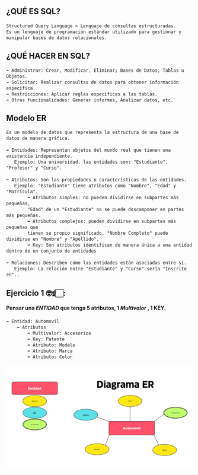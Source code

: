 ## ¿QUÉ ES SQL?

    Structured Query Language ➡ Lenguaje de consultas estructuradas.
    Es un lenguaje de programación estándar utilizado para gestionar y 
    manipular bases de datos relacionales.

## ¿QUÉ HACER EN SQL?
    
    ➡ Administrar: Crear, Modificar, Eliminar; Bases de Datos, Tablas u Objetos.
    ➡ Solicitar: Realizar consultas de datos para obtener información específica.
    ➡ Restricciones: Aplicar reglas específicas a las tablas.
    ➡ Otras funcionalidades: Generar informes, Analizar datos, etc.

## Modelo ER
    Es un modelo de datos que representa la estructura de una base de datos de manera gráfica.

    ➡ Entidades: Representan objetos del mundo real que tienen una existencia independiente. 
       Ejemplo: Una universidad, las entidades son: "Estudiante", "Profesor" y "Curso".

    ➡ Atributos: Son las propiedades o características de las entidades. 
       Ejemplo: "Estudiante" tiene atributos como "Nombre", "Edad" y "Matrícula".
            ➡ Atributos simples: no pueden dividirse en subpartes más pequeñas, 
            "Edad" de un "Estudiante" no se puede descomponer en partes más pequeñas.
            ➡ Atributos complejos: pueden dividirse en subpartes más pequeñas que 
            tienen su propio significado, "Nombre Completo" puede dividirse en "Nombre" y "Apellido".
            ➡ Key: Son atributos identifican de manera única a una entidad dentro de un conjunto de entidades

    ➡ Relaciones: Describen cómo las entidades están asociadas entre sí. 
       Ejemplo: La relación entre "Estudiante" y "Curso" sería "Inscrito en"..

## Ejercicio 1 🤓☝🏻:
    
#### Pensar una *ENTIDAD* que tenga 5 atributos, 1 _Multivalor_ , 1 KEY.

    ➡ Entidad: Automovil
        ➡ Atributos
            ➡ Multivalor: Accesorios
            ➡ Key: Patente
            ➡ Atributo: Modelo
            ➡ Atributo: Marca
            ➡ Atributo: Color
![Diagrama ER ejercicio 1](./public/img/MERej1.png)